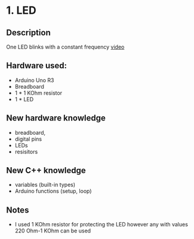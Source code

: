 # 1. LED

## Description
One LED blinks with a constant frequency
[video](https://vimeo.com/308431468)

## Hardware used: 
* Arduino Uno R3
* Breadboard
* 1 * 1 KOhm resistor
* 1 * LED

## New hardware knowledge
* breadboard,
* digital pins
* LEDs
* resisitors

## New C++ knowledge
* variables (built-in types)
* Arduino functions (setup, loop)

## Notes
* I used 1 KOhm resistor for protecting the LED however any with values 220 Ohm-1 KOhm can be used

